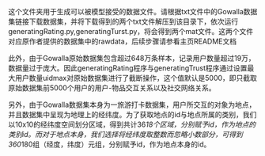 这个文件夹用于生成可以被模型接受的数据文件。请根据txt文件中的Gowalla数据集链接下载数据集，并将下载得到的两个txt文件解压到该目录下，依次运行generatingRating.py,generatingTurst.py，将会得到两个mat文件。这两个文件对应原作者提供的数据集中的rawdata，后续步骤请参看主页README文档

此外，由于Gowalla原始数据集包含超过648万条样本，记录用户数量超过19万，数据量过于庞大。因此generatingRating程序与generatingTrust程序通过设置最大用户数量uidmax对原始数据集进行了截断操作，这个值默认是5000，即只截取原始数据集前5000个用户的用户-物品交互关系以及社交网络关系。

另外，由于Gowalla数据集本身为一旅游打卡数据集，用户所交互的对象为地点，并且数据集中呈现为地理上的经纬度。为了获取地点的id与地点所属的类别，我们以10x10的经纬度空间划分区域，得到共计36*18个区域，分别赋予id，作为地点的类别id。而对于地点本身，我们选择将经纬度取整数而忽略小数部分，可得到360*180组（经度，纬度）元组，分别赋予id，作为地点本身的id。
